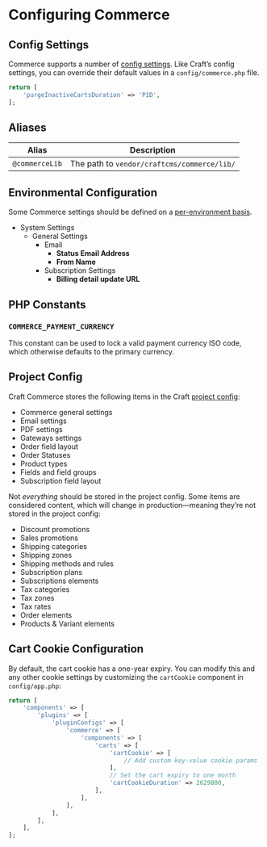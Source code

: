 # Configuring Commerce

## Config Settings

Commerce supports a number of [config settings](config-settings.md). Like Craft’s config settings, you can override their default values in a `config/commerce.php` file.

```php
return [
    'purgeInactiveCartsDuration' => 'P1D',
];
```

## Aliases

| Alias | Description
| ----- | -----------
| `@commerceLib` | The path to `vendor/craftcms/commerce/lib/`

## Environmental Configuration

Some Commerce settings should be defined on a [per-environment basis](/4.x/config/#multi-environment-config).

- System Settings
    - General Settings
        - Email
            - **Status Email Address**
            - **From Name**
        - Subscription Settings
            - **Billing detail update URL**

## PHP Constants

### `COMMERCE_PAYMENT_CURRENCY`

This constant can be used to lock a valid payment currency ISO code, which otherwise defaults to the primary currency.

## Project Config

Craft Commerce stores the following items in the Craft [project config](/4.x/project-config.md):

- Commerce general settings
- Email settings
- PDF settings
- Gateways settings
- Order field layout
- Order Statuses
- Product types
- Fields and field groups
- Subscription field layout

Not _everything_ should be stored in the project config. Some items are considered content, which will change in production—meaning they’re not stored in the project config:

- Discount promotions
- Sales promotions
- Shipping categories
- Shipping zones
- Shipping methods and rules
- Subscription plans
- Subscriptions elements
- Tax categories
- Tax zones
- Tax rates
- Order elements
- Products & Variant elements

## Cart Cookie Configuration

By default, the cart cookie has a one-year expiry. You can modify this and any other cookie settings by customizing the `cartCookie` component in `config/app.php`:

```php
return [
    'components' => [
        'plugins' => [
            'pluginConfigs' => [
                'commerce' => [
                    'components' => [
                        'carts' => [
                            'cartCookie' => [
                                // Add custom key-value cookie params
                            ],
                            // Set the cart expiry to one month
                            'cartCookieDuration' => 2629800,
                        ],
                    ],
                ],
            ],
        ],
    ],
];
```
